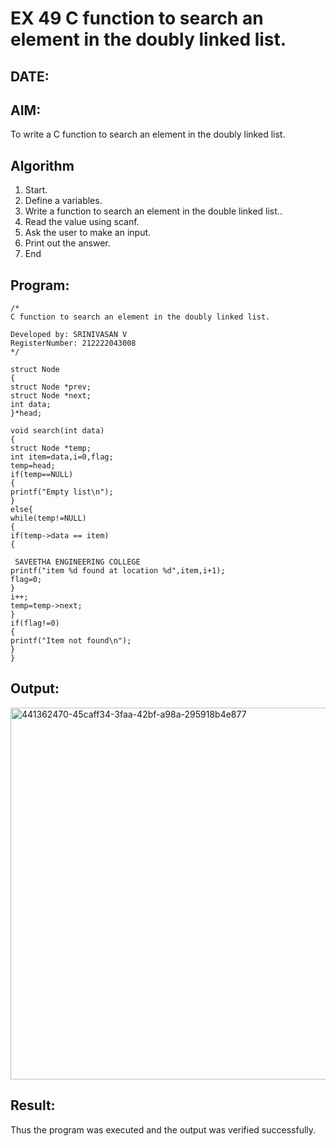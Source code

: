 # EX 49 C function to search an element in the doubly linked list.
## DATE:
## AIM:
To write a C function to search an element in the doubly linked list.

## Algorithm
1. Start.
2. Define a variables.
3. Write a function to search an element in the double linked list..
4. Read the value using scanf.
5. Ask the user to make an input.
6. Print out the answer.
7. End

## Program:
```
/*
C function to search an element in the doubly linked list.

Developed by: SRINIVASAN V
RegisterNumber: 212222043008 
*/
```
```
struct Node 
{ 
struct Node *prev; 
struct Node *next; 
int data; 
}*head; 
 
void search(int data) 
{ 
struct Node *temp; 
int item=data,i=0,flag; 
temp=head; 
if(temp==NULL) 
{ 
printf("Empty list\n"); 
} 
else{ 
while(temp!=NULL) 
{ 
if(temp->data == item) 
{ 
 
 SAVEETHA ENGINEERING COLLEGE  
printf("item %d found at location %d",item,i+1); 
flag=0; 
} 
i++; 
temp=temp->next; 
} 
if(flag!=0) 
{ 
printf("Item not found\n"); 
} 
}
```


## Output:
<img width="670" height="595" alt="441362470-45caff34-3faa-42bf-a98a-295918b4e877" src="https://github.com/user-attachments/assets/89134c2c-c959-4d0e-b888-eee373905ddf" />





## Result:
Thus the program was executed and the output was verified successfully.
